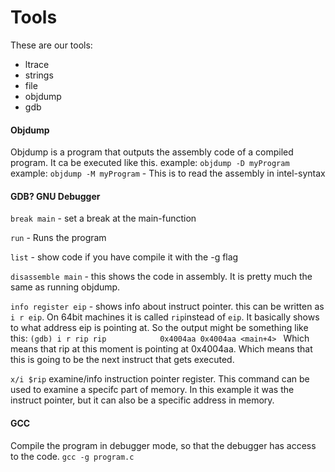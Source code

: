 # Tools

These are our tools:
- ltrace
- strings
- file
- objdump
- gdb

#### Objdump
Objdump is a program that outputs the assembly code of a compiled program. It ca be executed like this.
example: `objdump -D myProgram`
example: `objdump -M myProgram` - This is to read the assembly in intel-syntax

#### GDB? GNU Debugger
`break main` - set a break at the main-function

`run` - Runs the program
 
`list` - show code if you have compile it with the -g flag

`disassemble main` - this shows the code in assembly. It is pretty much the same as running objdump.

`info register eip` - shows info about instruct pointer. this can be written as `i r eip`. On 64bit machines it is called `rip`instead of `eip`. It basically shows to what address eip is pointing at. So the output might be something like this:
`(gdb) i r rip
rip            0x4004aa	0x4004aa <main+4>
`
Which means that rip at this moment is pointing at 0x4004aa. Which means that this is going to be the next instruct that gets executed. 

`x/i $rip` examine/info instruction pointer register. This command can be used to examine a specifc part of memory. In this example it was the instruct pointer, but it can also be a specific address in memory. 

#### GCC
Compile the program in debugger mode, so that the debugger has access to the code.
`gcc -g program.c`

